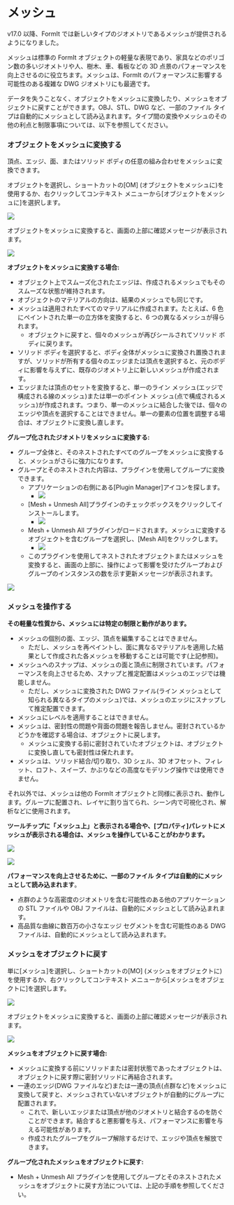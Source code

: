 # メッシュ

v17.0 以降、FormIt では新しいタイプのジオメトリであるメッシュが提供されるようになりました。

メッシュは標準の FormIt オブジェクトの軽量な表現であり、家具などのポリゴン数の多いジオメトリや人、樹木、車、看板などの 3D 点景のパフォーマンスを向上させるのに役立ちます。メッシュは、FormIt のパフォーマンスに影響する可能性のある複雑な DWG ジオメトリにも最適です。

データを失うことなく、オブジェクトをメッシュに変換したり、メッシュをオブジェクトに戻すことができます。OBJ、STL、DWG など、一部のファイル タイプは自動的にメッシュとして読み込まれます。タイプ間の変換やメッシュのその他の利点と制限事項については、以下を参照してください。

### オブジェクトをメッシュに変換する

頂点、エッジ、面、またはソリッド ボディの任意の組み合わせをメッシュに変換できます。

オブジェクトを選択し、ショートカットの[OM] \(オブジェクトをメッシュに\)を使用するか、右クリックしてコンテキスト メニューから[オブジェクトをメッシュに]を選択します。

![](../.gitbook/assets/context-menu_object-to-mesh.PNG)

オブジェクトをメッシュに変換すると、画面の上部に確認メッセージが表示されます。

![](../.gitbook/assets/success_object-to-mesh.PNG)

**オブジェクトをメッシュに変換する場合:**

* オブジェクト上でスムーズ化されたエッジは、作成されるメッシュでもそのスムーズな状態が維持されます。
* オブジェクトのマテリアルの方向は、結果のメッシュでも同じです。
* メッシュは適用されたすべてのマテリアルに作成されます。たとえば、6 色にペイントされた単一の立方体を変換すると、6 つの異なるメッシュが得られます。
   * オブジェクトに戻すと、個々のメッシュが再びシールされてソリッド ボディに戻ります。
* ソリッド ボディを選択すると、ボディ全体がメッシュに変換され置換されますが、ソリッドが所有する個々のエッジまたは頂点を選択すると、元のボディに影響を与えずに、既存のジオメトリ上に新しいメッシュが作成されます。
* エッジまたは頂点のセットを変換すると、単一のライン メッシュ\(エッジで構成される線のメッシュ\)または単一のポイント メッシュ\(点で構成されるメッシュ\)が作成されます。つまり、単一のメッシュに結合した後では、個々のエッジや頂点を選択することはできません。単一の要素の位置を調整する場合は、オブジェクトに変換し直します。

**グループ化されたジオメトリをメッシュに変換する:**

* グループ全体と、そのネストされたすべてのグループをメッシュに変換すると、メッシュがさらに強力になります。
* グループとそのネストされた内容は、プラグインを使用してグループに変換できます。
   * アプリケーションの右側にある[Plugin Manager]アイコンを探します。
      * ![](../.gitbook/assets/plugin-manager_icon.PNG)
   * [Mesh + Unmesh All]プラグインのチェックボックスをクリックしてインストールします。
      * ![](../.gitbook/assets/plugin-manager_mesh-unmesh-all.PNG)
   * Mesh + Unmesh All プラグインがロードされます。メッシュに変換するオブジェクトを含むグループを選択し、[Mesh All]をクリックします。
      * ![](../.gitbook/assets/mesh-unmesh-all-plugin.PNG)
   * このプラグインを使用してネストされたオブジェクトまたはメッシュを変換すると、画面の上部に、操作によって影響を受けたグループおよびグループのインスタンスの数を示す更新メッセージが表示されます。

![](../.gitbook/assets/success_mesh-all.PNG)

### メッシュを操作する

**その軽量な性質から、メッシュには特定の制限と動作があります。**

* メッシュの個別の面、エッジ、頂点を編集することはできません。
   * ただし、メッシュを再ペイントし、面に異なるマテリアルを適用した結果として作成された各メッシュを移動することは可能です\(上記参照\)。
* メッシュへのスナップは、メッシュの面と頂点に制限されています。パフォーマンスを向上させるため、スナップと推定配置はメッシュのエッジでは機能しません。
   * ただし、メッシュに変換された DWG ファイル\(ライン メッシュとして知られる異なるタイプのメッシュ\)では、メッシュのエッジにスナップして推定配置できます。
* メッシュにレベルを適用することはできません。
* メッシュは、密封性の問題や背面の問題を報告しません。密封されているかどうかを確認する場合は、オブジェクトに戻します。
   * メッシュに変換する前に密封されていたオブジェクトは、オブジェクトに変換し直しても密封性は保たれます。
* メッシュは、ソリッド結合/切り取り、3D シェル、3D オフセット、フィレット、ロフト、スイープ、かぶりなどの高度なモデリング操作では使用できません。

それ以外では、メッシュは他の FormIt オブジェクトと同様に表示され、動作します。グループに配置され、レイヤに割り当てられ、シーン内で可視化され、解析などに使用されます。

**ツールチップに「メッシュ上」と表示される場合や、[プロパティ]パレットにメッシュが表示される場合は、メッシュを操作していることがわかります。**

![](../.gitbook/assets/snap_on-mesh.PNG)

![](../.gitbook/assets/properties-panel_mesh.PNG)

**パフォーマンスを向上させるために、一部のファイル タイプは自動的にメッシュとして読み込まれます**。

* 点群のような高密度のジオメトリを含む可能性のある他のアプリケーションの STL ファイルや OBJ ファイルは、自動的にメッシュとして読み込まれます。
* 高品質な曲線に数百万の小さなエッジ セグメントを含む可能性のある DWG ファイルは、自動的にメッシュとして読み込まれます。

### メッシュをオブジェクトに戻す

単に[メッシュ]を選択し、ショートカットの[MO] \(メッシュをオブジェクトに\)を使用するか、右クリックしてコンテキスト メニューから[メッシュをオブジェクトに]を選択します。

![](../.gitbook/assets/context-menu_mesh-to-object.PNG)

オブジェクトをメッシュに変換すると、画面の上部に確認メッセージが表示されます。

![](../.gitbook/assets/success_mesh-to-object.PNG)

**メッシュをオブジェクトに戻す場合:**

* メッシュに変換する前にソリッドまたは密封状態であったオブジェクトは、オブジェクトに戻す際に密封ソリッドに再結合されます。
* 一連のエッジ\(DWG ファイルなど\)または一連の頂点\(点群など\)をメッシュに変換して戻すと、メッシュされていないオブジェクトが自動的にグループに配置されます。
   * これで、新しいエッジまたは頂点が他のジオメトリと結合するのを防ぐことができます。結合すると悪影響を与え、パフォーマンスに影響を与える可能性があります。
   * 作成されたグループをグループ解除するだけで、エッジや頂点を解放できます。

**グループ化されたメッシュをオブジェクトに戻す:**

* Mesh + Unmesh All プラグインを使用してグループとそのネストされたメッシュをオブジェクトに戻す方法については、上記の手順を参照してください。

